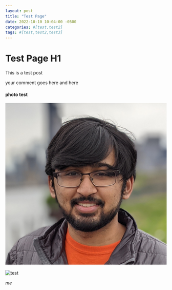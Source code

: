 ```yaml
---
layout: post
title: "Test Page"
date: 2022-10-10 10:04:00 -0500
categories: #[test,test2]
tags: #[test,test2,test3]
---
```


# Test Page H1

This is a test post
<!---
## got some beans

### code blocks

```python
print('hello world')
```

```yml
name: push-remote

on:
    push:
        branches:
            - master
        paths-ignore:
            - .gitignore
            - README.md
            - LICENSE
```


--->
your comment goes here
and here
#### photo test
![image-description](../assets/profilephoto2.jpg)

![test](https://drive.google.com/file/d/1VtQ7AIIk6bO8gx_jhWbQB_H04YtllVed/view?usp=sharing)

_me_